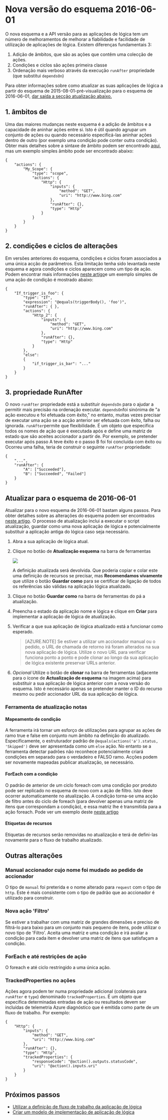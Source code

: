 <properties 
    pageTitle="Nova versão do esquema 2016-06-01 | Microsoft Azure" 
    description="Saiba como escrever a definição de JSON para a versão mais recente das aplicações de lógica" 
    authors="jeffhollan" 
    manager="dwrede" 
    editor="" 
    services="logic-apps" 
    documentationCenter=""/>

<tags
    ms.service="logic-apps"
    ms.workload="integration"
    ms.tgt_pltfrm="na"
    ms.devlang="na"
    ms.topic="article"
    ms.date="07/25/2016"
    ms.author="jehollan"/>
    
# <a name="new-schema-version-2016-06-01"></a>Nova versão do esquema 2016-06-01

O nova esquema e a API versão para as aplicações de lógica tem um número de melhoramentos de melhorar a fiabilidade e facilidade de utilização de aplicações de lógica. Existem diferenças fundamentais 3:

1. Adição de âmbitos, que são as ações que contêm uma colecção de ações.
1. Condições e ciclos são ações primeira classe
1. Ordenação mais verboso através da execução `runAfter` propriedade (que substitui `dependsOn`)

Para obter informações sobre como atualizar as suas aplicações de lógica a partir do esquema de 2015-08-01-pré-visualização para o esquema de 2016-06-01, [dar saída a secção atualização abaixo.](#upgrading-to-2016-06-01-schema)


## <a name="1-scopes"></a>1. âmbitos de

Uma das maiores mudanças neste esquema é a adição de âmbitos e a capacidade de aninhar ações entre si.  Isto é útil quando agrupar um conjunto de ações ou quando necessário especificá-las aninhar ações dentro de outro (por exemplo uma condição pode conter outra condição).  Obter mais detalhes sobre a sintaxe de âmbito podem ser encontrado [aqui](app-service-logic-loops-and-scopes.md), mas um exemplo simples âmbito pode ser encontrado abaixo:


```
{
    "actions": {
        "My_Scope": {
            "type": "scope",
            "actions": {                
                "Http": {
                    "inputs": {
                        "method": "GET",
                        "uri": "http://www.bing.com"
                    },
                    "runAfter": {},
                    "type": "Http"
                }
            }
        }
    }
}
```

## <a name="2-conditions-and-loops-changes"></a>2. condições e ciclos de alterações

Em versões anteriores do esquema, condições e ciclos foram associados a uma única acção de parâmetros.  Esta limitação tenha sido levantada neste esquema e agora condições e ciclos aparecem como um tipo de ação.  Podem encontrar mais informações [neste artigo](app-service-logic-loops-and-scopes.md)e um exemplo simples de uma ação de condição é mostrado abaixo:

```
{
    "If_trigger_is_foo": {
        "type": "If",
        "expression": "@equals(triggerBody(), 'foo')",
        "runAfter": { },
        "actions": {
            "Http_2": {
                "inputs": {
                    "method": "GET",
                    "uri": "http://www.bing.com"
                },
                "runAfter": {},
                "type": "Http"
            }
        },
        "else": 
        {
            "if_trigger_is_bar": "..."
        }      
    }
}
```

## <a name="3-runafter-property"></a>3. propriedade RunAfter

O novo `runAfter` propriedade está a substituir `dependsOn` para o ajudar a permitir mais precisão na ordenação executar.  `dependsOn`foi sinónima de "a ação executou e foi efetuada com êxito," no entanto, muitas vezes precisar de executar uma ação se a acção anterior ser efetuada com êxito, falha ou ignorada.  `runAfter`permite que flexibilidade.  É um objeto que especifica todos os nomes de ação que é executada após e define uma matriz de estado que são aceites accionador a partir de.  Por exemplo, se pretender executar após passo A teve êxito e o passo B foi foi concluída com êxito ou Ocorreu uma falha, teria de construir o seguinte `runAfter` propriedade:

```
{
    "...",
    "runAfter": {
        "A": ["Succeeded"],
        "B": ["Succeeded", "Failed"]
    }
}
```

## <a name="upgrading-to-2016-06-01-schema"></a>Atualizar para o esquema de 2016-06-01

Atualizar para o novo esquema de 2016-06-01 bastam alguns passos.  Para obter detalhes sobre as alterações do esquema podem ser encontrados [neste artigo](app-service-logic-schema-2016-04-01.md).  O processo de atualização inclui a executar o script atualização, guardar como uma nova aplicação de lógica e potencialmente substituir a aplicação antiga do lógica caso seja necessário.

1. Abra a sua aplicação de lógica atual.
1. Clique no botão de **Atualização esquema** na barra de ferramentas
   
    ![][1]
   
    A definição atualizada será devolvida.  Que poderia copiar e colar este uma definição de recursos se precisar, mas **Recomendamos vivamente** que utilize o botão **Guardar como** para se certificar de ligação de todos os referências são válidas na aplicação lógica atualizado.
1. Clique no botão **Guardar como** na barra de ferramentas do pá a atualização.
1. Preencha o estado da aplicação nome e lógica e clique em **Criar** para implementar a aplicação de lógica de atualização.
1. Verificar a que sua aplicação de lógica atualizado está a funcionar como esperado.

    >[AZURE.NOTE] Se estiver a utilizar um accionador manual ou o pedido, o URL de chamada de retorno irá foram alterados na sua nova aplicação de lógica.  Utilize o novo URL para verificar funciona ponto a ponto e pode clonar ao longo da sua aplicação de lógica existente preservar URLs anterior.

1. *Opcional* Utilize o botão de **clonar** na barra de ferramentas (adjacente para o ícone de **Actualização de esquema** na imagem acima) para substituir a sua aplicação de lógica anterior com a nova versão do esquema.  Isto é necessário apenas se pretender manter o ID do recurso mesmo ou pedir accionador URL da sua aplicação de lógica.

### <a name="upgrade-tool-notes"></a>Ferramenta de atualização notas

#### <a name="condition-mapping"></a>Mapeamento de condição

A ferramenta irá tornar um esforço de utilizações para agrupar as ações de ramo true e false em conjunto num âmbito na definição do atualizado.  Especificamente, o estruturador padrão de `@equals(actions('a').status, 'Skipped')` deve ser apresentada como um `else` ação.  No entanto se a ferramenta detectar padrões não reconhece potencialmente criará condições em separado para o verdadeiro e FALSO ramo.  Acções podem ser novamente mapeadas publicar atualização, se necessário.

#### <a name="foreach-with-condition"></a>ForEach com a condição
  
O padrão de anterior de um ciclo foreach com uma condição por produto pode ser replicado no esquema de novo com a ação de filtro.  Isto deve ocorrer automaticamente no atualização.  A condição torna-se uma acção de filtro antes do ciclo de foreach (para devolver apenas uma matriz de itens que correspondam a condição), e essa matriz lhe é transmitida para a ação foreach.  Pode ver um exemplo deste [neste artigo](app-service-logic-loops-and-scopes.md)

#### <a name="resource-tags"></a>Etiquetas de recursos

Etiquetas de recursos serão removidas no atualização e terá de defini-las novamente para o fluxo de trabalho atualizado.

## <a name="other-changes"></a>Outras alterações

### <a name="manual-trigger-renamed-to-request-trigger"></a>Manual accionador cujo nome foi mudado ao pedido de accionador

O tipo de `manual` foi preterida e o nome alterado para `request` com o tipo de `http`.  Este é mais consistente com o tipo de padrão que ao accionador é utilizado para construir.

### <a name="new-filter-action"></a>Nova ação 'Filtro'

Se estiver a trabalhar com uma matriz de grandes dimensões e preciso de filtrá-lo para baixo para um conjunto mais pequeno de itens, pode utilizar o novo tipo de 'Filtro'.  Aceita uma matriz e uma condição e irá avaliar a condição para cada item e devolver uma matriz de itens que satisfaçam a condição.

### <a name="foreach-and-until-action-restrictions"></a>ForEach e até restrições de ação

O foreach e até ciclo restringido a uma única ação.

### <a name="trackedproperties-on-actions"></a>TrackedProperties no ações

Ações agora podem ter numa propriedade adicional (colaterais para `runAfter` e `type`) denominado `trackedProperties`.  É um objeto que especifica determinadas entradas de ação ou resultados devem ser incluídas de telemetria Azure diagnóstico que é emitida como parte de um fluxo de trabalho.  Por exemplo:

```
{                
    "Http": {
        "inputs": {
            "method": "GET",
            "uri": "http://www.bing.com"
        },
        "runAfter": {},
        "type": "Http",
        "trackedProperties": {
            "responseCode": "@action().outputs.statusCode",
            "uri": "@action().inputs.uri"
        }
    }
}
```

## <a name="next-steps"></a>Próximos passos
- [Utilizar a definição de fluxo de trabalho da aplicação de lógica](app-service-logic-author-definitions.md)
- [Criar um modelo de implementação de aplicação de lógica](app-service-logic-create-deploy-template.md)


<!-- Image references -->
[1]: ./media/app-service-logic-schema-2016-04-01/upgradeButton.png
